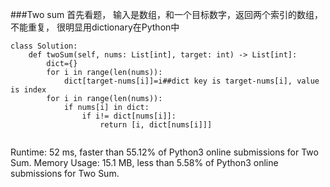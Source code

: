 ###Two sum
首先看题， 输入是数组，和一个目标数字，返回两个索引的数组，不能重复，
很明显用dictionary在Python中

```
class Solution:
    def twoSum(self, nums: List[int], target: int) -> List[int]:
        dict={}
        for i in range(len(nums)):
            dict[target-nums[i]]=i##dict key is target-nums[i], value is index
        for i in range(len(nums)):
            if nums[i] in dict:
                if i!= dict[nums[i]]:
                    return [i, dict[nums[i]]]
            
```

Runtime: 52 ms, faster than 55.12% of Python3 online submissions for Two Sum.
Memory Usage: 15.1 MB, less than 5.58% of Python3 online submissions for Two Sum.
